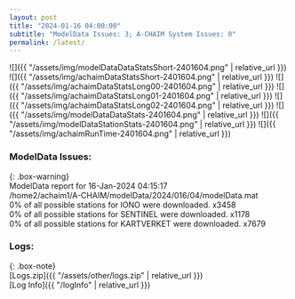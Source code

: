 ```yaml
---
layout: post
title: "2024-01-16 04:00:00"
subtitle: "ModelData Issues: 3; A-CHAIM System Issues: 0"
permalink: /latest/
---
```


![]({{ "/assets/img/modelDataDataStatsShort-2401604.png" | relative_url }})
![]({{ "/assets/img/achaimDataStatsShort-2401604.png" | relative_url }})
![]({{ "/assets/img/achaimDataStatsLong00-2401604.png" | relative_url }})
![]({{ "/assets/img/achaimDataStatsLong01-2401604.png" | relative_url }})
![]({{ "/assets/img/achaimDataStatsLong02-2401604.png" | relative_url }})
![]({{ "/assets/img/modelDataDataStats-2401604.png" | relative_url }})
![]({{ "/assets/img/modelDataStationStats-2401604.png" | relative_url }})
![]({{ "/assets/img/achaimRunTime-2401604.png" | relative_url }})


### ModelData Issues:  
  
{: .box-warning}  
 ModelData report for 16-Jan-2024 04:15:17   
 /home2/achaim1/A-CHAIM/modelData/2024/016/04/modelData.mat   
 0% of all possible stations for IONO were downloaded. x3458   
 0% of all possible stations for SENTINEL were downloaded. x1178   
 0% of all possible stations for KARTVERKET were downloaded. x7679   
  


### Logs:  
  
{: .box-note}  
[Logs.zip]({{ "/assets/other/logs.zip" | relative_url }})  
[Log Info]({{ "/logInfo" | relative_url }})  
